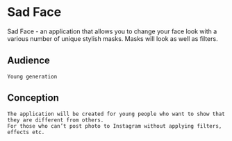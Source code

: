 # Sad Face
Sad Face - an application that allows you to change your face look with a various number of unique stylish masks. 
Masks will look as well as filters. 

## Audience
    Young generation 

## Conception
    The application will be created for young people who want to show that they are different from others. 
    For those who can’t post photo to Instagram without applying filters, effects etc.


